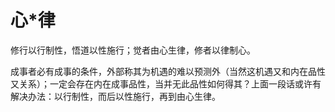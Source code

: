# 心*律
修行以行制性，悟道以性施行；觉者由心生律，修者以律制心。

成事者必有成事的条件，外部称其为机遇的难以预测外（当然这机遇又和内在品性又关系）；一定会存在内在成事品性，当并无此品性如何得其？上面一段话或许有解决办法：以行制性，而后以性施行，再到由心生律。
